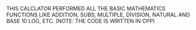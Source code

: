 THIS CALCLATOR PERFORMED ALL THE BASIC MATHEMATICS FUNCTIONS LIKE ADDITION, SUBS, MULTIPLE, DIVISION, NATURAL AND BASE 10 LOG, ETC. (NOTE: THE CODE IS WRITTEN IN CPP)
